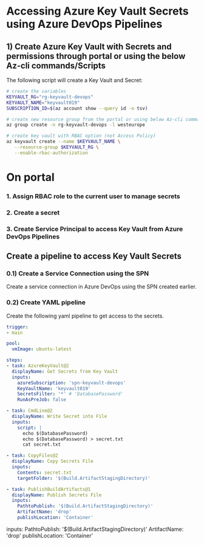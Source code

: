 # Accessing Azure Key Vault Secrets using Azure DevOps Pipelines 

## 1) Create Azure Key Vault with Secrets and permissions through portal or using the below Az-cli commands/Scripts 

The following script will create a Key Vault and Secret:

```bash
# create the variables
KEYVAULT_RG="rg-keyvault-devops"
KEYVAULT_NAME="keyvault019"
SUBSCRIPTION_ID=$(az account show --query id -o tsv)

# create new resource group from the portal or using below Az-cli command
az group create -n rg-keyvault-devops -l westeurope

# create key vault with RBAC option (not Access Policy) 
az keyvault create --name $KEYVAULT_NAME \
   --resource-group $KEYVAULT_RG \
   --enable-rbac-authorization
```

# On portal 
### 1. Assign RBAC role to the current user to manage secrets 
### 2. Create a secret
### 3. Create Service Principal to access Key Vault from Azure DevOps Pipelines


## Create a pipeline to access Key Vault Secrets

### 0.1) Create a Service Connection using the SPN

Create a service connection in Azure DevOps using the SPN created earlier.

### 0.2) Create YAML pipeline

Create the following yaml pipeline to get access to the secrets.

```yaml
trigger:
- main

pool:
  vmImage: ubuntu-latest

steps:
- task: AzureKeyVault@2
  displayName: Get Secrets from Key Vault
  inputs:
    azureSubscription: 'spn-keyvault-devops'
    KeyVaultName: 'keyvault019'
    SecretsFilter: '*' # 'DatabasePassword'
    RunAsPreJob: false

- task: CmdLine@2
  displayName: Write Secret into File
  inputs:
    script: |
      echo $(DatabasePassword)
      echo $(DatabasePassword) > secret.txt
      cat secret.txt

- task: CopyFiles@2
  displayName: Copy Secrets File
  inputs:
    Contents: secret.txt
    targetFolder: '$(Build.ArtifactStagingDirectory)'

- task: PublishBuildArtifacts@1
  displayName: Publish Secrets File
  inputs:
    PathtoPublish: '$(Build.ArtifactStagingDirectory)'
    ArtifactName: 'drop'
    publishLocation: 'Container'
```

  inputs:
    PathtoPublish: '$(Build.ArtifactStagingDirectory)'
    ArtifactName: 'drop'
    publishLocation: 'Container'
```
